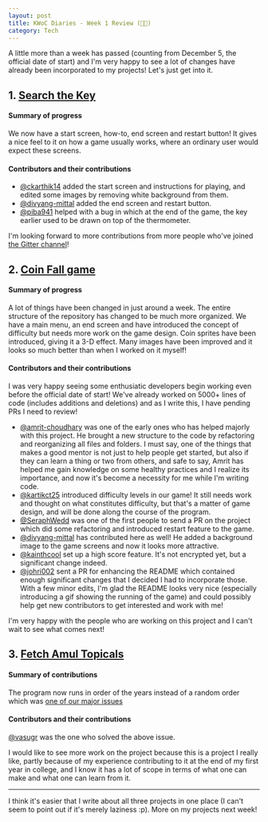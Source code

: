 ```yaml
---
layout: post
title: KWoC Diaries - Week 1 Review (👏👏)
category: Tech
---
```


A little more than a week has passed (counting from December 5, the official date of start) and I'm very happy to see a lot of changes have already been incorporated to my projects! Let's just get into it.

## 1. [Search the Key]

[Search the Key]: https://github.com/vineetjc/pygame-Search-the-Key

#### Summary of progress
We now have a start screen, how-to, end screen and restart button! It gives a nice feel to it on how a game usually works, where an ordinary user would expect these screens.

#### Contributors and their contributions
- [@ckarthik14] added the start screen and instructions for playing, and edited some images by removing white background from them.
- [@divyang-mittal] added the end screen and restart button.
- [@piba941] helped with a bug in which at the end of the game, the key earlier used to be drawn on top of the thermometer.

[@piba941]: https://github.com/piba941
[@ckarthik14]: https://github.com/ckarthik14

I'm looking forward to more contributions from more people who've joined [the Gitter channel]!

[the Gitter channel]: https://gitter.im/pygame-Search-the-Key/Lobby

## 2. [Coin Fall game]

[Coin Fall game]: https://github.com/vineetjc/pygame-Coin-Fall-

#### Summary of progress
A lot of things have been changed in just around a week. The entire structure of the repository has changed to be much more organized. We have a main menu, an end screen and have introduced the concept of difficulty but needs more work on the game design. Coin sprites have been introduced, giving it a 3-D effect. Many images have been improved and it looks so much better than when I worked on it myself!

#### Contributors and their contributions
I was very happy seeing some enthusiatic developers begin working even before the official date of start! We've already worked on 5000+ lines of code (includes additions and deletions) and as I write this, I have pending PRs I need to review!

- [@amrit-choudhary] was one of the early ones who has helped majorly with this project. He brought a new structure to the code by refactoring and reorganizing all files and folders. I must say, one of the things that makes a good mentor is not just to help people get started, but also if they can learn a thing or two from others, and safe to say, Amrit has helped me gain knowledge on some healthy practices and I realize its importance, and now it's become a necessity for me while I'm writing code.
- [@kartikct25] introduced difficulty levels in our game! It still needs work and thought on what constitutes difficulty, but that's a matter of game design, and will be done along the course of the program.
- [@SeraphWedd] was one of the first people to send a PR on the project which did some refactoring and introduced restart feature to the game.
- [@divyang-mittal] has contributed here as well! He added a background image to the game screens and now it looks more attractive.
- [@kainthcool] set up a high score feature. It's not encrypted yet, but a significant change indeed.
- [@johri002] sent a PR for enhancing the README which contained enough significant changes that I decided I had to incorporate those. With a few minor edits, I'm glad the README looks very nice (especially introducing a gif showing the running of the game) and could possibly help get new contributors to get interested and work with me!

[@amrit-choudhary]: https://github.com/amrit-choudhary
[@kartikct25]: https://github.com/kartikct25
[@SeraphWedd]: https://github.com/SeraphWedd
[@divyang-mittal]: https://github.com/divyang-mittal
[@kainthcool]: https://github.com/kainthcool
[@johri002]: https://github.com/johri002

I'm very happy with the people who are working on this project and I can't wait to see what comes next!

## 3. [Fetch Amul Topicals]

[Fetch Amul Topicals]: https://github.com/vineetjc/fetch-amul-topicals

#### Summary of contributions
The program now runs in order of the years instead of a random order which was [one of our major issues](https://github.com/vineetjc/fetch-amul-topicals/issues/3)

#### Contributors and their contributions
[@vasugr] was the one who solved the above issue.

[@vasugr]: https://github.com/vasugr

I would like to see more work on the project because this is a project I really like, partly because of my experience contributing to it at the end of my first year in college, and I know it has a lot of scope in terms of what one can make and what one can learn from it.

---
I think it's easier that I write about all three projects in one place (I can't seem to point out if it's merely laziness :p).
More on my projects next week!

